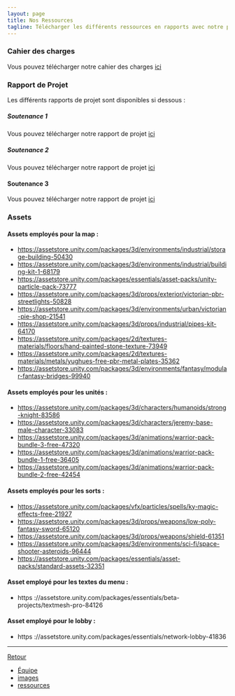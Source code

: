 ```yaml
---
layout: page
title: Nos Ressources
tagline: Télécharger les différents ressources en rapports avec notre projets.
---
```


### Cahier des charges


Vous pouvez télécharger notre cahier des charges [ici](https://github.com/Wes974/SSAO/raw/master/docs/assets/ssao.pdf)


### Rapport de Projet


Les différents rapports de projet sont disponibles si dessous :


##### Soutenance 1


Vous pouvez télécharger notre rapport de projet [ici](https://github.com/Wes974/SSAO/raw/master/docs/assets/rapport1.pdf)


##### Soutenance 2


Vous pouvez télécharger notre rapport de projet [ici](https://github.com/Wes974/SSAO/raw/master/docs/assets/rapport2.pdf)


#### Soutenance 3


Vous pouvez télécharger notre rapport de projet [ici](https://github.com/Wes974/SSAO/raw/master/docs/assets/rapport3.pdf)


### Assets

#### Assets employés pour la map :

* https://assetstore.unity.com/packages/3d/environments/industrial/storage-building-50430
* https://assetstore.unity.com/packages/3d/environments/industrial/building-kit-1-68179 
* https://assetstore.unity.com/packages/essentials/asset-packs/unity-particle-pack-73777
* https://assetstore.unity.com/packages/3d/props/exterior/victorian-pbr-streetlights-50828 
* https://assetstore.unity.com/packages/3d/environments/urban/victorian-pie-shop-21541 
* https://assetstore.unity.com/packages/3d/props/industrial/pipes-kit-64170
* https://assetstore.unity.com/packages/2d/textures-materials/floors/hand-painted-stone-texture-73949
* https://assetstore.unity.com/packages/2d/textures-materials/metals/yughues-free-pbr-metal-plates-35362
* https://assetstore.unity.com/packages/3d/environments/fantasy/modular-fantasy-bridges-99940

#### Assets employés pour les unités :

* https://assetstore.unity.com/packages/3d/characters/humanoids/strong-knight-83586 
* https://assetstore.unity.com/packages/3d/characters/jeremy-base-male-character-33083 
* https://assetstore.unity.com/packages/3d/animations/warrior-pack-bundle-3-free-47320 
* https://assetstore.unity.com/packages/3d/animations/warrior-pack-bundle-1-free-36405 
* https://assetstore.unity.com/packages/3d/animations/warrior-pack-bundle-2-free-42454

#### Assets employés pour les sorts :

* https://assetstore.unity.com/packages/vfx/particles/spells/ky-magic-effects-free-21927 
* https://assetstore.unity.com/packages/3d/props/weapons/low-poly-fantasy-sword-65120 
* https://assetstore.unity.com/packages/3d/props/weapons/shield-61351
* https://assetstore.unity.com/packages/3d/environments/sci-fi/space-shooter-asteroids-96444 
* https://assetstore.unity.com/packages/essentials/asset-packs/standard-assets-32351

#### Asset employé pour les textes du menu :

* https ://assetstore.unity.com/packages/essentials/beta-projects/textmesh-pro-84126

#### Asset employé pour le lobby :

* https ://assetstore.unity.com/packages/essentials/network-lobby-41836

---

[Retour](../index.html)

 - [Équipe](pages/equipe.html)
 - [images](pages/images.html)
 - [ressources](pages/ressources.html)
